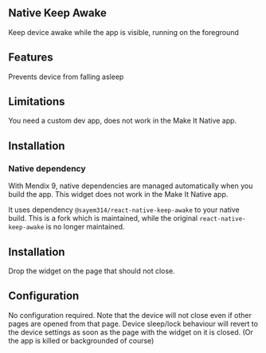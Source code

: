 ## Native Keep Awake
Keep device awake while the app is visible, running on the foreground

## Features
Prevents device from falling asleep

## Limitations
You need a custom dev app, does not work in the Make It Native app.

## Installation

### Native dependency
With Mendix 9, native dependencies are managed automatically when you build the app. This widget does not work in the Make It Native app.

It uses dependency `@sayem314/react-native-keep-awake` to your native build. This is a fork which is maintained, while the original `react-native-keep-awake` is no longer maintained.

## Installation
Drop the widget on the page that should not close. 

## Configuration
No configuration required. Note that the device will not close even if other pages are opened from that page. Device sleep/lock behaviour will revert to the device settings as soon as the page with the widget on it is closed. (Or the app is killed or backgrounded of course)
